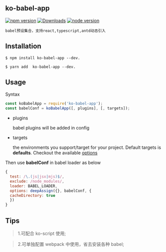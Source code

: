 ## ko-babel-app

[![npm version](https://img.shields.io/npm/v/ts-loader.svg)](https://www.npmjs.com/package/ko-babel-app)
[![Downloads](http://img.shields.io/npm/dm/ts-loader.svg)](https://npmjs.org/package/ko-babel-app)
[![node version](https://github.githubassets.com/images/icons/emoji/unicode/1f420.png)](https://www.npmjs.com/package/babel-loader)

```text
babel预设集合，支持react,typescript,antd动态引入
```

## Installation

```text
$ npm install ko-babel-app --dev.

$ yarn add  ko-babel-app --dev.
```

## Usage

Syntax

```js
const koBabelApp = require('ko-babel-app');
const babelConf = koBabelApp([, plugins], [, targets]);
```

- plugins

  babel plugins will be added in config

- targets

  the environments you support/target for your project.
  Default targets is **defaults**. Checkout the available [options](https://github.com/browserslist/browserslist)

Then use **babelConf** in babel loader as below

```js
{
  test: /\.(js|jsx|mjs)$/,
  exclude: /node_modules/,
  loader: BABEL_LOADER,
  options: deepAssign({}, babelConf, {
  cacheDirectory: true
  })
}
```

## Tips

> 1.可配合 ko-script 使用;

> 2.可单独配置 webpack 中使用，省去安装各种 babel;
